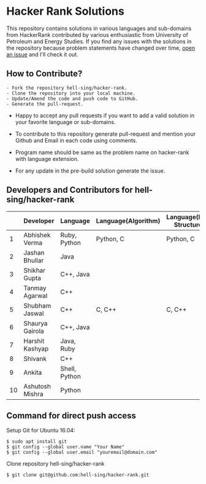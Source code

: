 # Hacker Rank Solutions
 This repository contains solutions in various languages and sub-domains from HackerRank contributed by various enthusiastic from University of Petroleum and Energy Studies. If you find any issues with the solutions in the repository because problem statements have changed over time, [open an issue](https://github.com/hell-sing/hacker-rank/issues) and I'll check it out.  

## How to Contribute?
```
- Fork the repository hell-sing/hacker-rank.
- Clone the repository into your local machine.
- Update/Amend the code and push code to GitHub.
- Generate the pull-request.
```

* Happy to accept any pull requests if you want to add a valid solution in your favorite language or sub-domains.

* To contribute to this repository generate pull-request and mention your Github and Email in each code using comments.

* Program name should be same as the problem name on hacker-rank with language extension.

* For any update in the pre-build solution generate the issue.

## Developers and Contributors for hell-sing/hacker-rank

|   |   Developer    |     Language    |Language(Algorithm)|Language(Data Structure)| Score  | Badge |
|---|----------------|-----------------|-------------------|------------------------|--------|-------|
| 1 |Abhishek Verma  |  Ruby, Python   |    Python, C      |     Python, C          |   7    |       |
| 2 |Jashan Bhullar  |  Java           |                   |                        |        |       |
| 3 |Shikhar Gupta   |  C++, Java      |                   |                        |   4    |       |
| 4 |Tanmay Agarwal  |  C++            |                   |                        |   6    |       |
| 5 |Shubham Jaswal  |  C++            |    C, C++         |     C, C++             |   22   |       |
| 6 |Shaurya Gairola |  C++, Java      |                   |                        |        |       |
| 7 |Harshit Kashyap |  Java, Ruby     |                   |                        |        |       |
| 8 |Shivank         |  C++            |                   |                        |        |       |
| 9 |Ankita          |  Shell, Python  |                   |                        |        |       |
|10 |Ashutosh Mishra |  Python         |                   |                        |        |       |

## Command for direct push access

Setup Git for Ubuntu 16.04:
```
$ sudo apt install git
$ git config --global user.name "Your Name"
$ git config --global user.email "youremail@domain.com"
```

Clone repository hell-sing/hacker-rank
```
$ git clone git@github.com:hell-sing/hacker-rank.git
```
